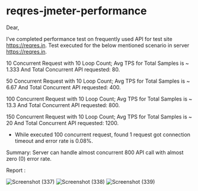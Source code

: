 # reqres-jmeter-performance
Dear,

I’ve completed performance test on frequently used API for test site https://reqres.in.
Test executed for the below mentioned scenario in server https://reqres.in.

10 Concurrent Request with 10 Loop Count; Avg TPS for Total Samples is ~ 1.333 And Total Concurrent API requested: 80.

50 Concurrent Request with 10 Loop Count; Avg TPS for Total Samples is ~ 6.67 And Total Concurrent API requested: 400.

100 Concurrent Request with 10 Loop Count; Avg TPS for Total Samples is ~ 13.3 And Total Concurrent API requested: 800.

150 Concurrent Request with 10 Loop Count; Avg TPS for Total Samples is ~ 20 And Total Concurrent API requested: 1200.

- While executed 100 concurrent request, found  1 request got connection timeout and error rate is 0.08%.


Summary: Server can handle almost concurrent 800 API call with almost zero (0) error rate. 

Report :

![Screenshot (337)](https://github.com/Swarna2509/reqres-jmeter-performance/assets/72212832/dcf4a815-42b7-46f0-9774-c962a2f7155e)
![Screenshot (338)](https://github.com/Swarna2509/reqres-jmeter-performance/assets/72212832/4a5d5f17-8e42-4f23-abaa-e5bee7defd0b)
![Screenshot (339)](https://github.com/Swarna2509/reqres-jmeter-performance/assets/72212832/fcce9dcf-8118-4570-963e-f6d0d03e9279)
